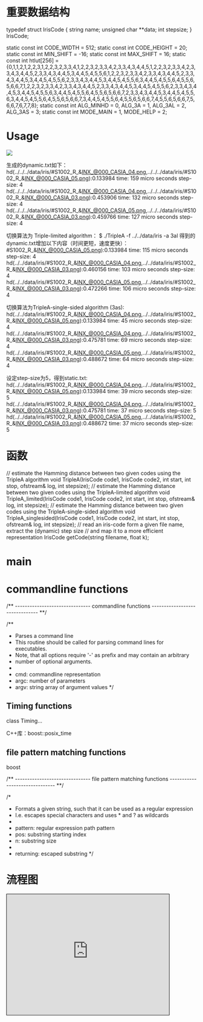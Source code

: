 
# 重要数据结构

typedef struct IrisCode
{
  string name;
  unsigned char **data;
  int stepsize;
} IrisCode;

static const int CODE_WIDTH = 512;
static const int CODE_HEIGHT = 20;
static const int MIN_SHIFT = -16;
static const int MAX_SHIFT = 16;
static const int htlut[256] = {0,1,1,2,1,2,2,3,1,2,2,3,2,3,3,4,1,2,2,3,2,3,3,4,2,3,3,4,3,4,4,5,1,2,2,3,2,3,3,4,2,3,3,4,3,4,4,5,2,3,3,4,3,4,4,5,3,4,4,5,4,5,5,6,1,2,2,3,2,3,3,4,2,3,3,4,3,4,4,5,2,3,3,4,3,4,4,5,3,4,4,5,4,5,5,6,2,3,3,4,3,4,4,5,3,4,4,5,4,5,5,6,3,4,4,5,4,5,5,6,4,5,5,6,5,6,6,7,1,2,2,3,2,3,3,4,2,3,3,4,3,4,4,5,2,3,3,4,3,4,4,5,3,4,4,5,4,5,5,6,2,3,3,4,3,4,4,5,3,4,4,5,4,5,5,6,3,4,4,5,4,5,5,6,4,5,5,6,5,6,6,7,2,3,3,4,3,4,4,5,3,4,4,5,4,5,5,6,3,4,4,5,4,5,5,6,4,5,5,6,5,6,6,7,3,4,4,5,4,5,5,6,4,5,5,6,5,6,6,7,4,5,5,6,5,6,6,7,5,6,6,7,6,7,7,8};
static const int ALG_MINHD = 0, ALG_3A = 1, ALG_3AL = 2, ALG_3AS = 3;
static const int MODE_MAIN = 1, MODE_HELP = 2;

# Usage
![](http://opkk27k9n.bkt.clouddn.com/17-7-5/4014078.jpg)

生成的dynamic.txt如下：
hd(../../../data/iris/#S1002_R_&INX_@000_CASIA_04.png,../../../data/iris/#S1002_R_&INX_@000_CASIA_05.png):0.133984	 time: 159 micro seconds 	 step-size: 4
hd(../../../data/iris/#S1002_R_&INX_@000_CASIA_04.png,../../../data/iris/#S1002_R_&INX_@000_CASIA_03.png):0.453906	 time: 132 micro seconds 	 step-size: 4
hd(../../../data/iris/#S1002_R_&INX_@000_CASIA_05.png,../../../data/iris/#S1002_R_&INX_@000_CASIA_03.png):0.459766	 time: 127 micro seconds 	 step-size: 4

切换算法为 Triple-limited algorithm：
$ ./TripleA -f ../../data/iris -a 3al
得到的dynamic.txt增加以下内容（时间更短，速度更快）：
#S1002_R_&INX_@000_CASIA_05.png):0.133984	 time: 115 micro seconds 	 step-size: 4
hd(../../data/iris/#S1002_R_&INX_@000_CASIA_04.png,../../data/iris/#S1002_R_&INX_@000_CASIA_03.png):0.460156	 time: 103 micro seconds 	 step-size: 4
hd(../../data/iris/#S1002_R_&INX_@000_CASIA_05.png,../../data/iris/#S1002_R_&INX_@000_CASIA_03.png):0.472266	 time: 106 micro seconds 	 step-size: 4

切换算法为TripleA-single-sided algorithm (3as):
hd(../../data/iris/#S1002_R_&INX_@000_CASIA_04.png,../../data/iris/#S1002_R_&INX_@000_CASIA_05.png):0.133984	 time: 45 micro seconds 	 step-size: 4
hd(../../data/iris/#S1002_R_&INX_@000_CASIA_04.png,../../data/iris/#S1002_R_&INX_@000_CASIA_03.png):0.475781	 time: 69 micro seconds 	 step-size: 4
hd(../../data/iris/#S1002_R_&INX_@000_CASIA_05.png,../../data/iris/#S1002_R_&INX_@000_CASIA_03.png):0.488672	 time: 64 micro seconds 	 step-size: 4


设定step-size为5，得到static.txt:
hd(../../data/iris/#S1002_R_&INX_@000_CASIA_04.png,../../data/iris/#S1002_R_&INX_@000_CASIA_05.png):0.133984	 time: 39 micro seconds 	 step-size: 5
hd(../../data/iris/#S1002_R_&INX_@000_CASIA_04.png,../../data/iris/#S1002_R_&INX_@000_CASIA_03.png):0.475781	 time: 37 micro seconds 	 step-size: 5
hd(../../data/iris/#S1002_R_&INX_@000_CASIA_05.png,../../data/iris/#S1002_R_&INX_@000_CASIA_03.png):0.488672	 time: 37 micro seconds 	 step-size: 5

# 函数
// estimate the Hamming distance between two given codes using the TripleA algorithm
void TripleA(IrisCode code1, IrisCode code2, int start, int stop, ofstream& log, int stepsize);
// estimate the Hamming distance between two given codes using the TripleA-limited algorithm
void TripleA_limited(IrisCode code1, IrisCode code2, int start, int stop, ofstream& log, int stepsize);
// estimate the Hamming distance between two given codes using the TripleA-single-sided algorithm
void TripleA_singlesided(IrisCode code1, IrisCode code2, int start, int stop, ofstream& log, int stepsize);
// read an iris-code form a given file name, extract the (dynamic) step size
// and map it to a more efficient representation
IrisCode getCode(string filename, float k);

# main



# commandline functions
/** ------------------------------- commandline functions ------------------------------- **/

/**
 * Parses a command line
 * This routine should be called for parsing command lines for executables.
 * Note, that all options require '-' as prefix and may contain an arbitrary
 * number of optional arguments.
 *
 * cmd: commandline representation
 * argc: number of parameters
 * argv: string array of argument values
 */


## Timing functions
class Timing...

C++库：boost::posix_time


## file pattern matching functions
boost

/** ------------------------------- file pattern matching functions ------------------------------- **/


/*
 * Formats a given string, such that it can be used as a regular expression
 * I.e. escapes special characters and uses * and ? as wildcards
 *
 * pattern: regular expression path pattern
 * pos: substring starting index
 * n: substring size
 *
 * returning: escaped substring
 */


# 流程图
<iframe id="embed_dom" name="embed_dom" frameborder="0" style="border:1px solid #000;display:block;width:430px; height:320px;" src="https://www.processon.com/embed/582d9618e4b06bc83a130cb1">






